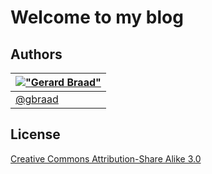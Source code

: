 Welcome to my blog
==================


Authors
-------

| [!["Gerard Braad"](http://gravatar.com/avatar/e466994eea3c2a1672564e45aca844d0.png?s=60)](http://gbraad.nl "Gerard Braad <me@gbraad.nl>") |
|---|
| [@gbraad](https://twitter.com/gbraad) |


License
-------

[Creative Commons Attribution-Share Alike 3.0](http://creativecommons.org/licenses/by-sa/3.0/)
